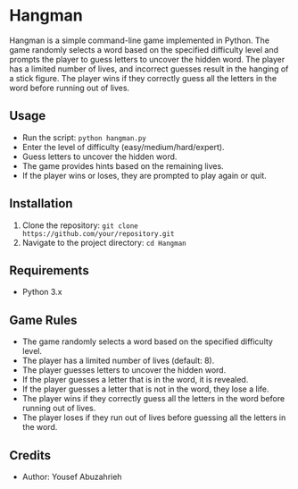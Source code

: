 # Hangman

Hangman is a simple command-line game implemented in Python. The game randomly selects a word based on the specified difficulty level and prompts the player to guess letters to uncover the hidden word. The player has a limited number of lives, and incorrect guesses result in the hanging of a stick figure. The player wins if they correctly guess all the letters in the word before running out of lives.

## Usage
- Run the script: `python hangman.py`
- Enter the level of difficulty (easy/medium/hard/expert).
- Guess letters to uncover the hidden word.
- The game provides hints based on the remaining lives.
- If the player wins or loses, they are prompted to play again or quit.

## Installation
1. Clone the repository: `git clone https://github.com/your/repository.git`
2. Navigate to the project directory: `cd Hangman`

## Requirements
- Python 3.x

## Game Rules
- The game randomly selects a word based on the specified difficulty level.
- The player has a limited number of lives (default: 8).
- The player guesses letters to uncover the hidden word.
- If the player guesses a letter that is in the word, it is revealed.
- If the player guesses a letter that is not in the word, they lose a life.
- The player wins if they correctly guess all the letters in the word before running out of lives.
- The player loses if they run out of lives before guessing all the letters in the word.

## Credits
- Author: Yousef Abuzahrieh

